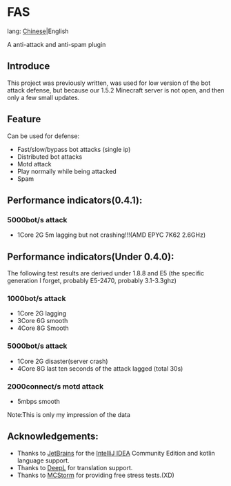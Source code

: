 # FAS

lang: [Chinese](doc/zh_cn.md)|English

A anti-attack and anti-spam plugin

## Introduce

This project was previously written, was used for low version of the bot attack defense, but because our 1.5.2 Minecraft
server is not open, and then only a few small updates.

## Feature

Can be used for defense:

- Fast/slow/bypass bot attacks (single ip)
- Distributed bot attacks
- Motd attack
- Play normally while being attacked
- Spam

## Performance indicators(0.4.1):

### 5000bot/s attack

- 1Core 2G 5m lagging but not crashing!!!(AMD EPYC 7K62 2.6GHz)

## Performance indicators(Under 0.4.0):

The following test results are derived under 1.8.8 and E5 (the specific generation I forget, probably E5-2470, probably
3.1-3.3ghz)

### 1000bot/s attack

- 1Core 2G lagging
- 3Core 6G smooth
- 4Core 8G Smooth

### 5000bot/s attack

- 1Core 2G disaster(server crash)
- 4Core 8G last ten seconds of the attack lagged (total 30s)

### 2000connect/s motd attack

- 5mbps smooth

Note:This is only my impression of the data

## Acknowledgements:

- Thanks to [JetBrains](https://www.jetbrains.com/) for the [IntelliJ IDEA](https://www.jetbrains.com/idea/download/)
  Community Edition and kotlin language support.
- Thanks to [DeepL](https://www.deepl.com/) for translation support.
- Thanks to [MCStorm](https://mcstorm.ru/) for providing free stress tests.(XD)